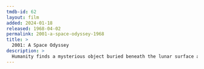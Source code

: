 ```yaml
---
tmdb-id: 62
layout: film
added: 2024-01-18
released: 1968-04-02
permalink: 2001-a-space-odyssey-1968
title: >
  2001: A Space Odyssey
description: >
  Humanity finds a mysterious object buried beneath the lunar surface and sets off to find its origins with the help of HAL 9000, the world's most advanced super computer.
---
```

